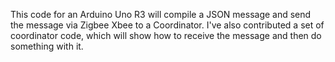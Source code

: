 This code for an Arduino Uno R3 will compile a JSON message and send the message via Zigbee Xbee to a Coordinator.  I've also contributed a set of coordinator code, which will show how to receive the message and then do something with it.
